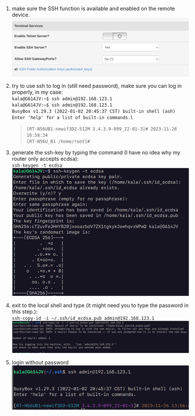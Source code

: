 1. make sure the SSH function is available and enabled on the remote device. \
   ![image](./images/1.png)

2. try to use ssh to log in (still need password), make sure you can log in properly, in my case:\
   `kala@G614JV:~$ ssh admin@192.168.123.1`\
   `kala@G614JV:~$ ssh admin@192.168.123.1`\
   `BusyBox v1.29.3 (2022-01-02 20:45:37 CST) built-in shell (ash)`\
   `Enter 'help' for a list of built-in commands.`\
   >`[RT-N56UB1-newif3D2-512M 3.4.3.9-099_22-01-3]# 2023-11-26 16:58:34`\
   >`[RT-N56U_B1 /home/root]#`


3. generate the ssh-key by typing the command (I have no idea why my router only accepts ecdsa):\
   `ssh-keygen -t ecdsa`\
   ![image](./images/3.png)

4. exit to the local shell and type (it might need you to type the password in this step.):\
   `ssh-copy-id -i ~/.ssh/id_ecdsa.pub admin@192.168.123.1`\
   ![image](./images/4.png)

5. login without password\
   ![image](./images/5.png)
